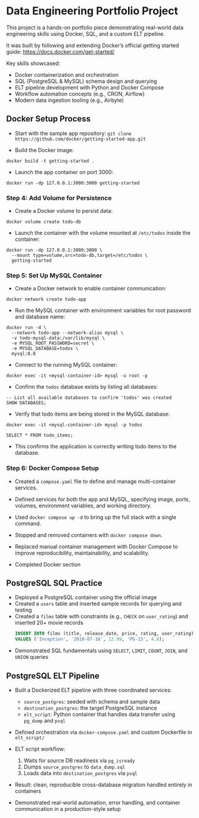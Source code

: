 # Data Engineering Portfolio Project

This project is a hands-on portfolio piece demonstrating real-world data engineering skills using Docker, SQL, and a custom ELT pipeline.

It was built by following and extending Docker’s official getting started guide: https://docs.docker.com/get-started/

Key skills showcased:
- Docker containerization and orchestration
- SQL (PostgreSQL & MySQL) schema design and querying
- ELT pipeline development with Python and Docker Compose
- Workflow automation concepts (e.g., CRON, Airflow)
- Modern data ingestion tooling (e.g., Airbyte)

## Docker Setup Process

- Start with the sample app repository:
`git clone https://github.com/docker/getting-started-app.git`

- Build the Docker image:
```
docker build -t getting-started .
```

- Launch the app container on port 3000:
```
docker run -dp 127.0.0.1:3000:3000 getting-started
```

### Step 4: Add Volume for Persistence

- Create a Docker volume to persist data:
```
docker volume create todo-db
```

- Launch the container with the volume mounted at `/etc/todos` inside the container:
```
docker run -dp 127.0.0.1:3000:3000 \
  --mount type=volume,src=todo-db,target=/etc/todos \
  getting-started
```

### Step 5: Set Up MySQL Container

- Create a Docker network to enable container communication:
```
docker network create todo-app
```

- Run the MySQL container with environment variables for root password and database name:
```
docker run -d \
  --network todo-app --network-alias mysql \
  -v todo-mysql-data:/var/lib/mysql \
  -e MYSQL_ROOT_PASSWORD=secret \
  -e MYSQL_DATABASE=todos \
  mysql:8.0
```

- Connect to the running MySQL container:
```
docker exec -it <mysql-container-id> mysql -u root -p
```

- Confirm the `todos` database exists by listing all databases:
```
-- List all available databases to confirm 'todos' was created
SHOW DATABASES;
```

- Verify that todo items are being stored in the MySQL database:
```
docker exec -it <mysql-container-id> mysql -p todos
```
```
SELECT * FROM todo_items;
```
- This confirms the application is correctly writing todo items to the database.

### Step 6: Docker Compose Setup

- Created a `compose.yaml` file to define and manage multi-container services.
- Defined services for both the app and MySQL, specifying image, ports, volumes, environment variables, and working directory.
- Used `docker compose up -d` to bring up the full stack with a single command.
- Stopped and removed containers with `docker compose down`.
- Replaced manual container management with Docker Compose to improve reproducibility, maintainability, and scalability.

- Completed Docker section

## PostgreSQL SQL Practice

- Deployed a PostgreSQL container using the official image
- Created a `users` table and inserted sample records for querying and testing
- Created a `films` table with constraints (e.g., `CHECK` on `user_rating`) and inserted 20+ movie records
  ```sql
  INSERT INTO films (title, release_date, price, rating, user_rating)
  VALUES ('Inception', '2010-07-16', 12.99, 'PG-13', 4.8);
  ```
- Demonstrated SQL fundamentals using `SELECT`, `LIMIT`, `COUNT`, `JOIN`, and `UNION` queries

## PostgreSQL ELT Pipeline

- Built a Dockerized ELT pipeline with three coordinated services:
  - `source_postgres`: seeded with schema and sample data
  - `destination_postgres`: the target PostgreSQL instance
  - `elt_script`: Python container that handles data transfer using `pg_dump` and `psql`

- Defined orchestration via `docker-compose.yaml` and custom Dockerfile in `elt_script/`

- ELT script workflow:
  1. Waits for source DB readiness via `pg_isready`
  2. Dumps `source_postgres` to `data_dump.sql`
  3. Loads data into `destination_postgres` via `psql`

- Result: clean, reproducible cross-database migration handled entirely in containers

- Demonstrated real-world automation, error handling, and container communication in a production-style setup